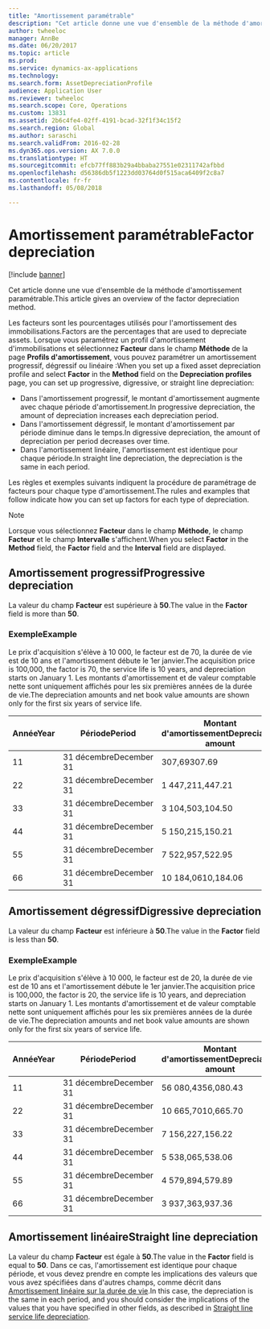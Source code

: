 ```yaml
---
title: "Amortissement paramétrable"
description: "Cet article donne une vue d'ensemble de la méthode d'amortissement paramétrable."
author: twheeloc
manager: AnnBe
ms.date: 06/20/2017
ms.topic: article
ms.prod: 
ms.service: dynamics-ax-applications
ms.technology: 
ms.search.form: AssetDepreciationProfile
audience: Application User
ms.reviewer: twheeloc
ms.search.scope: Core, Operations
ms.custom: 13831
ms.assetid: 2b6c4fe4-02ff-4191-bcad-32f1f34c15f2
ms.search.region: Global
ms.author: saraschi
ms.search.validFrom: 2016-02-28
ms.dyn365.ops.version: AX 7.0.0
ms.translationtype: HT
ms.sourcegitcommit: efcb77ff883b29a4bbaba27551e02311742afbbd
ms.openlocfilehash: d56386db5f1223dd03764d0f515aca6409f2c8a7
ms.contentlocale: fr-fr
ms.lasthandoff: 05/08/2018

---
```


# <a name="factor-depreciation"></a><span data-ttu-id="7516d-103">Amortissement paramétrable</span><span class="sxs-lookup"><span data-stu-id="7516d-103">Factor depreciation</span></span>

[!include [banner](../includes/banner.md)]

<span data-ttu-id="7516d-104">Cet article donne une vue d'ensemble de la méthode d'amortissement paramétrable.</span><span class="sxs-lookup"><span data-stu-id="7516d-104">This article gives an overview of the factor depreciation method.</span></span>

<span data-ttu-id="7516d-105">Les facteurs sont les pourcentages utilisés pour l'amortissement des immobilisations.</span><span class="sxs-lookup"><span data-stu-id="7516d-105">Factors are the percentages that are used to depreciate assets.</span></span> <span data-ttu-id="7516d-106">Lorsque vous paramétrez un profil d'amortissement d'immobilisations et sélectionnez **Facteur** dans le champ **Méthode** de la page **Profils d'amortissement**, vous pouvez paramétrer un amortissement progressif, dégressif ou linéaire :</span><span class="sxs-lookup"><span data-stu-id="7516d-106">When you set up a fixed asset depreciation profile and select **Factor** in the **Method** field on the **Depreciation profiles** page, you can set up progressive, digressive, or straight line depreciation:</span></span>

-   <span data-ttu-id="7516d-107">Dans l'amortissement progressif, le montant d'amortissement augmente avec chaque période d'amortissement.</span><span class="sxs-lookup"><span data-stu-id="7516d-107">In progressive depreciation, the amount of depreciation increases each depreciation period.</span></span>
-   <span data-ttu-id="7516d-108">Dans l'amortissement dégressif, le montant d'amortissement par période diminue dans le temps.</span><span class="sxs-lookup"><span data-stu-id="7516d-108">In digressive depreciation, the amount of depreciation per period decreases over time.</span></span>
-   <span data-ttu-id="7516d-109">Dans l'amortissement linéaire, l'amortissement est identique pour chaque période.</span><span class="sxs-lookup"><span data-stu-id="7516d-109">In straight line depreciation, the depreciation is the same in each period.</span></span>

<span data-ttu-id="7516d-110">Les règles et exemples suivants indiquent la procédure de paramétrage de facteurs pour chaque type d'amortissement.</span><span class="sxs-lookup"><span data-stu-id="7516d-110">The rules and examples that follow indicate how you can set up factors for each type of depreciation.</span></span> 

> [!NOTE] 
> <span data-ttu-id="7516d-111">Lorsque vous sélectionnez **Facteur** dans le champ **Méthode**, le champ **Facteur** et le champ **Intervalle** s'affichent.</span><span class="sxs-lookup"><span data-stu-id="7516d-111">When you select **Factor** in the **Method** field, the **Factor** field and the **Interval** field are displayed.</span></span>

## <a name="progressive-depreciation"></a><span data-ttu-id="7516d-112">Amortissement progressif</span><span class="sxs-lookup"><span data-stu-id="7516d-112">Progressive depreciation</span></span>
<span data-ttu-id="7516d-113">La valeur du champ **Facteur** est supérieure à **50**.</span><span class="sxs-lookup"><span data-stu-id="7516d-113">The value in the **Factor** field is more than **50**.</span></span>

### <a name="example"></a><span data-ttu-id="7516d-114">Exemple</span><span class="sxs-lookup"><span data-stu-id="7516d-114">Example</span></span>

<span data-ttu-id="7516d-115">Le prix d'acquisition s'élève à 10 000, le facteur est de 70, la durée de vie est de 10 ans et l'amortissement débute le 1er janvier.</span><span class="sxs-lookup"><span data-stu-id="7516d-115">The acquisition price is 100,000, the factor is 70, the service life is 10 years, and depreciation starts on January 1.</span></span> <span data-ttu-id="7516d-116">Les montants d'amortissement et de valeur comptable nette sont uniquement affichés pour les six premières années de la durée de vie.</span><span class="sxs-lookup"><span data-stu-id="7516d-116">The depreciation amounts and net book value amounts are shown only for the first six years of service life.</span></span>

| <span data-ttu-id="7516d-117">Année</span><span class="sxs-lookup"><span data-stu-id="7516d-117">Year</span></span> | <span data-ttu-id="7516d-118">Période</span><span class="sxs-lookup"><span data-stu-id="7516d-118">Period</span></span>      | <span data-ttu-id="7516d-119">Montant d'amortissement</span><span class="sxs-lookup"><span data-stu-id="7516d-119">Depreciation amount</span></span> | <span data-ttu-id="7516d-120">Valeur comptable nette</span><span class="sxs-lookup"><span data-stu-id="7516d-120">Net book value amount</span></span> |
|------|-------------|---------------------|-----------------------|
| <span data-ttu-id="7516d-121">1</span><span class="sxs-lookup"><span data-stu-id="7516d-121">1</span></span>    | <span data-ttu-id="7516d-122">31 décembre</span><span class="sxs-lookup"><span data-stu-id="7516d-122">December 31</span></span> | <span data-ttu-id="7516d-123">307,69</span><span class="sxs-lookup"><span data-stu-id="7516d-123">307.69</span></span>              | <span data-ttu-id="7516d-124">99 692,31</span><span class="sxs-lookup"><span data-stu-id="7516d-124">99,692.31</span></span>             |
| <span data-ttu-id="7516d-125">2</span><span class="sxs-lookup"><span data-stu-id="7516d-125">2</span></span>    | <span data-ttu-id="7516d-126">31 décembre</span><span class="sxs-lookup"><span data-stu-id="7516d-126">December 31</span></span> | <span data-ttu-id="7516d-127">1 447,21</span><span class="sxs-lookup"><span data-stu-id="7516d-127">1,447.21</span></span>            | <span data-ttu-id="7516d-128">98 245,10</span><span class="sxs-lookup"><span data-stu-id="7516d-128">98,245.10</span></span>             |
| <span data-ttu-id="7516d-129">3</span><span class="sxs-lookup"><span data-stu-id="7516d-129">3</span></span>    | <span data-ttu-id="7516d-130">31 décembre</span><span class="sxs-lookup"><span data-stu-id="7516d-130">December 31</span></span> | <span data-ttu-id="7516d-131">3 104,50</span><span class="sxs-lookup"><span data-stu-id="7516d-131">3,104.50</span></span>            | <span data-ttu-id="7516d-132">95 140,60</span><span class="sxs-lookup"><span data-stu-id="7516d-132">95,140.60</span></span>             |
| <span data-ttu-id="7516d-133">4</span><span class="sxs-lookup"><span data-stu-id="7516d-133">4</span></span>    | <span data-ttu-id="7516d-134">31 décembre</span><span class="sxs-lookup"><span data-stu-id="7516d-134">December 31</span></span> | <span data-ttu-id="7516d-135">5 150,21</span><span class="sxs-lookup"><span data-stu-id="7516d-135">5,150.21</span></span>            | <span data-ttu-id="7516d-136">89 990,39</span><span class="sxs-lookup"><span data-stu-id="7516d-136">89,990.39</span></span>             |
| <span data-ttu-id="7516d-137">5</span><span class="sxs-lookup"><span data-stu-id="7516d-137">5</span></span>    | <span data-ttu-id="7516d-138">31 décembre</span><span class="sxs-lookup"><span data-stu-id="7516d-138">December 31</span></span> | <span data-ttu-id="7516d-139">7 522,95</span><span class="sxs-lookup"><span data-stu-id="7516d-139">7,522.95</span></span>            | <span data-ttu-id="7516d-140">82 467,44</span><span class="sxs-lookup"><span data-stu-id="7516d-140">82,467.44</span></span>             |
| <span data-ttu-id="7516d-141">6</span><span class="sxs-lookup"><span data-stu-id="7516d-141">6</span></span>    | <span data-ttu-id="7516d-142">31 décembre</span><span class="sxs-lookup"><span data-stu-id="7516d-142">December 31</span></span> | <span data-ttu-id="7516d-143">10 184,06</span><span class="sxs-lookup"><span data-stu-id="7516d-143">10,184.06</span></span>           | <span data-ttu-id="7516d-144">72 283,38</span><span class="sxs-lookup"><span data-stu-id="7516d-144">72,283.38</span></span>             |

## <a name="digressive-depreciation"></a><span data-ttu-id="7516d-145">Amortissement dégressif</span><span class="sxs-lookup"><span data-stu-id="7516d-145">Digressive depreciation</span></span>
<span data-ttu-id="7516d-146">La valeur du champ **Facteur** est inférieure à **50**.</span><span class="sxs-lookup"><span data-stu-id="7516d-146">The value in the **Factor** field is less than **50**.</span></span>

### <a name="example"></a><span data-ttu-id="7516d-147">Exemple</span><span class="sxs-lookup"><span data-stu-id="7516d-147">Example</span></span>

<span data-ttu-id="7516d-148">Le prix d'acquisition s'élève à 10 000, le facteur est de 20, la durée de vie est de 10 ans et l'amortissement débute le 1er janvier.</span><span class="sxs-lookup"><span data-stu-id="7516d-148">The acquisition price is 100,000, the factor is 20, the service life is 10 years, and depreciation starts on January 1.</span></span> <span data-ttu-id="7516d-149">Les montants d'amortissement et de valeur comptable nette sont uniquement affichés pour les six premières années de la durée de vie.</span><span class="sxs-lookup"><span data-stu-id="7516d-149">The depreciation amounts and net book value amounts are shown only for the first six years of service life.</span></span>

| <span data-ttu-id="7516d-150">Année</span><span class="sxs-lookup"><span data-stu-id="7516d-150">Year</span></span> | <span data-ttu-id="7516d-151">Période</span><span class="sxs-lookup"><span data-stu-id="7516d-151">Period</span></span>      | <span data-ttu-id="7516d-152">Montant d'amortissement</span><span class="sxs-lookup"><span data-stu-id="7516d-152">Depreciation amount</span></span> | <span data-ttu-id="7516d-153">Valeur comptable nette</span><span class="sxs-lookup"><span data-stu-id="7516d-153">Net book value amount</span></span> |
|------|-------------|---------------------|-----------------------|
| <span data-ttu-id="7516d-154">1</span><span class="sxs-lookup"><span data-stu-id="7516d-154">1</span></span>    | <span data-ttu-id="7516d-155">31 décembre</span><span class="sxs-lookup"><span data-stu-id="7516d-155">December 31</span></span> | <span data-ttu-id="7516d-156">56 080,43</span><span class="sxs-lookup"><span data-stu-id="7516d-156">56,080.43</span></span>           | <span data-ttu-id="7516d-157">43 919,57</span><span class="sxs-lookup"><span data-stu-id="7516d-157">43,919.57</span></span>             |
| <span data-ttu-id="7516d-158">2</span><span class="sxs-lookup"><span data-stu-id="7516d-158">2</span></span>    | <span data-ttu-id="7516d-159">31 décembre</span><span class="sxs-lookup"><span data-stu-id="7516d-159">December 31</span></span> | <span data-ttu-id="7516d-160">10 665,70</span><span class="sxs-lookup"><span data-stu-id="7516d-160">10,665.70</span></span>           | <span data-ttu-id="7516d-161">33 253,87</span><span class="sxs-lookup"><span data-stu-id="7516d-161">33,253.87</span></span>             |
| <span data-ttu-id="7516d-162">3</span><span class="sxs-lookup"><span data-stu-id="7516d-162">3</span></span>    | <span data-ttu-id="7516d-163">31 décembre</span><span class="sxs-lookup"><span data-stu-id="7516d-163">December 31</span></span> | <span data-ttu-id="7516d-164">7 156,22</span><span class="sxs-lookup"><span data-stu-id="7516d-164">7,156.22</span></span>            | <span data-ttu-id="7516d-165">26 097,65</span><span class="sxs-lookup"><span data-stu-id="7516d-165">26,097.65</span></span>             |
| <span data-ttu-id="7516d-166">4</span><span class="sxs-lookup"><span data-stu-id="7516d-166">4</span></span>    | <span data-ttu-id="7516d-167">31 décembre</span><span class="sxs-lookup"><span data-stu-id="7516d-167">December 31</span></span> | <span data-ttu-id="7516d-168">5 538,06</span><span class="sxs-lookup"><span data-stu-id="7516d-168">5,538.06</span></span>            | <span data-ttu-id="7516d-169">20 559,59</span><span class="sxs-lookup"><span data-stu-id="7516d-169">20,559.59</span></span>             |
| <span data-ttu-id="7516d-170">5</span><span class="sxs-lookup"><span data-stu-id="7516d-170">5</span></span>    | <span data-ttu-id="7516d-171">31 décembre</span><span class="sxs-lookup"><span data-stu-id="7516d-171">December 31</span></span> | <span data-ttu-id="7516d-172">4 579,89</span><span class="sxs-lookup"><span data-stu-id="7516d-172">4,579.89</span></span>            | <span data-ttu-id="7516d-173">15 979,70</span><span class="sxs-lookup"><span data-stu-id="7516d-173">15,979.70</span></span>             |
| <span data-ttu-id="7516d-174">6</span><span class="sxs-lookup"><span data-stu-id="7516d-174">6</span></span>    | <span data-ttu-id="7516d-175">31 décembre</span><span class="sxs-lookup"><span data-stu-id="7516d-175">December 31</span></span> | <span data-ttu-id="7516d-176">3 937,36</span><span class="sxs-lookup"><span data-stu-id="7516d-176">3,937.36</span></span>            | <span data-ttu-id="7516d-177">12 042,34</span><span class="sxs-lookup"><span data-stu-id="7516d-177">12,042.34</span></span>             |

## <a name="straight-line-depreciation"></a><span data-ttu-id="7516d-178">Amortissement linéaire</span><span class="sxs-lookup"><span data-stu-id="7516d-178">Straight line depreciation</span></span>
<span data-ttu-id="7516d-179">La valeur du champ **Facteur** est égale à **50**.</span><span class="sxs-lookup"><span data-stu-id="7516d-179">The value in the **Factor** field is equal to **50**.</span></span> <span data-ttu-id="7516d-180">Dans ce cas, l'amortissement est identique pour chaque période, et vous devez prendre en compte les implications des valeurs que vous avez spécifiées dans d'autres champs, comme décrit dans [Amortissement linéaire sur la durée de vie](straight-line-service-life-depreciation.md).</span><span class="sxs-lookup"><span data-stu-id="7516d-180">In this case, the depreciation is the same in each period, and you should consider the implications of the values that you have specified in other fields, as described in [Straight line service life depreciation](straight-line-service-life-depreciation.md).</span></span>




